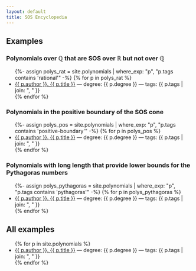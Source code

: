 ```yaml
---
layout: default
title: SOS Encyclopedia
---
```


## Examples

### Polynomials over $\mathbb{Q}$ that are SOS over $\mathbb{R}$ but not over $\mathbb{Q}$
<ul>
{%- assign polys_rat = site.polynomials | where_exp: "p", "p.tags contains 'rational'" -%}
{% for p in polys_rat %}
  <li><a href="{{ site.baseurl }}{{ p.url }}">{{ p.author }}. {{ p.title }}</a> — degree: {{ p.degree }} — tags: {{ p.tags | join: ", " }}</li>
{% endfor %}
</ul>

### Polynomials in the positive boundary of the SOS cone
<ul>
{%- assign polys_pos = site.polynomials | where_exp: "p", "p.tags contains 'positive-boundary'" -%}
{% for p in polys_pos %}
  <li><a href="{{ site.baseurl }}{{ p.url }}">{{ p.author }}. {{ p.title }}</a> — degree: {{ p.degree }} — tags: {{ p.tags | join: ", " }}</li>
{% endfor %}
</ul>

### Polynomials with long length that provide lower bounds for the Pythagoras numbers
<ul>
{%- assign polys_pythagoras = site.polynomials | where_exp: "p", "p.tags contains 'pythagoras'" -%}
{% for p in polys_pythagoras %}
  <li><a href="{{ site.baseurl }}{{ p.url }}">{{ p.author }}. {{ p.title }}</a> — degree: {{ p.degree }} — tags: {{ p.tags | join: ", " }}</li>
{% endfor %}
</ul>

## All examples

<ul>
{% for p in site.polynomials  %}
  <li><a href="{{ site.baseurl }}{{ p.url }}">{{ p.author }}. {{ p.title }}</a> — degree: {{ p.degree }} — tags: {{ p.tags | join: ", " }}</li>
{% endfor %}
</ul>
